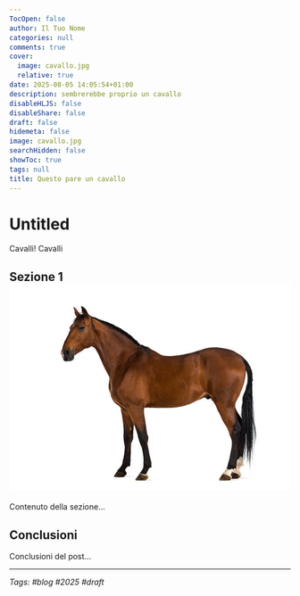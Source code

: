 ```yaml
---
TocOpen: false
author: Il Tuo Nome
categories: null
comments: true
cover:
  image: cavallo.jpg
  relative: true
date: 2025-08-05 14:05:54+01:00
description: sembrerebbe proprio un cavallo
disableHLJS: false
disableShare: false
draft: false
hidemeta: false
image: cavallo.jpg
searchHidden: false
showToc: true
tags: null
title: Questo pare un cavallo
---
```


# Untitled

Cavalli! Cavalli

## Sezione 1![](cavallo.jpg)

Contenuto della sezione...

## Conclusioni

Conclusioni del post...

---

*Tags: #blog #2025 #draft*